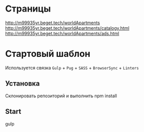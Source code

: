 # Страницы

http://m99935yr.beget.tech/worldApartments
http://m99935yr.beget.tech/worldApartments/catalogy.html
http://m99935yr.beget.tech/worldApartments/ads.html

# Стартовый шаблон
Используется связка `Gulp` + `Pug` + `SASS` + `BrowserSync` + `Linters`

## Установка
Склонировать репозиторий и выполнить npm install

## Start 
gulp

